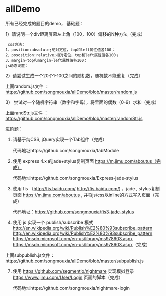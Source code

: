 # allDemo
所有已经完成的题目的demo，
基础题：

1）请说明一个div距离屏幕左上角（100，100）偏移的N种方法（完成）
    
     css方法：
    1、position:absolute;绝对定位，top和left属性值各100；
    2、pososition:relative;相对定位，top和left属性值各100；
    3、margin-top和margin-left属性值各100；
    js动态设置：

2）请尝试生成一个20个1-100之间的随机数，随机数不能重复（完成）
  
  上面random.js文件 ：https://github.com/songmouxia/allDemo/blob/master/random.js
 
3） 尝试对一个随机字符串（数字和字母），将里面的偶数（0-9）求和（完成）
                
 上面randStr.js文件 ：https://github.com/songmouxia/allDemo/blob/master/randomStr.js

  进阶题：

1) 请基于纯CSS, jQuery实现一个Tab组件（完成）
     
     代码地址https://github.com/songmouxia/tabModule

2) 使用 express 4.x 的jade+stylus复制页面 https://m.jimu.com/aboutus（完成）
    
    代码地址https://github.com/songmouxia/Express-jade-stylus

3) 使用 fis （http://fis.baidu.com/ <http://fis.baidu.com/>) ，jade , stylus复制页面 https://m.jimu.com/aboutus , 并将js/css以inline的方式写入页面（完成）
  
   代码地址：https://github.com/songmouxia/fis3-jade-stylus

6) 使用 js 实现一个 publish/subscribe 模式 http://en.wikipedia.org/wiki/Publish%E2%80%93subscribe_pattern <http://en.wikipedia.org/wiki/Publish%E2%80%93subscribe_pattern> https://msdn.microsoft.com/en-us/library/ms978603.aspx <https://msdn.microsoft.com/en-us/library/ms978603.aspx>（完成）

上面subpublish.js文件： https://github.com/songmouxia/allDemo/blob/master/subpublish.js

7) 使用 https://github.com/segmentio/nightmare 实现模拟登录 https://www.jimu.com/User/Login 页面的脚本（完成）
   
   代码地址https://github.com/songmouxia/nightmare-login
